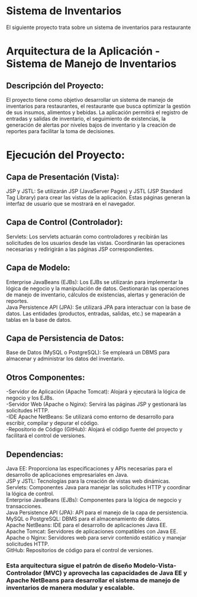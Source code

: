 # Sistema de Inventarios 
El siguiente proyecto trata sobre un sistema de inventarios para restaurante

# Arquitectura de la Aplicación - Sistema de Manejo de Inventarios

  ## Descripción del Proyecto:
El proyecto tiene como objetivo desarrollar un sistema de manejo de inventarios para restaurantes, el restaurante que busca optimizar la gestión de sus insumos, alimentos y bebidas. La aplicación permitirá el registro de entradas y salidas de inventario, el seguimiento de existencias, la generación de alertas por niveles bajos de inventario y la creación de reportes para facilitar la toma de decisiones.

  # Ejecución del Proyecto:
  ## Capa de Presentación (Vista):
JSP y JSTL: Se utilizarán JSP (JavaServer Pages) y JSTL (JSP Standard Tag Library) para crear las vistas de la aplicación. Estas páginas generan la interfaz de usuario que se mostrará en el navegador.

  ## Capa de Control (Controlador):
Servlets: Los servlets actuarán como controladores y recibirán las solicitudes de los usuarios desde las vistas. Coordinarán las operaciones necesarias y redirigirán a las páginas JSP correspondientes.

  ## Capa de Modelo:
Enterprise JavaBeans (EJBs): Los EJBs se utilizarán para implementar la lógica de negocio y la manipulación de datos. Gestionarán las operaciones de manejo de inventario, cálculos de existencias, alertas y generación de reportes.  <br>
Java Persistence API (JPA): Se utilizará JPA para interactuar con la base de datos. Las entidades (productos, entradas, salidas, etc.) se mapearán a tablas en la base de datos. <br>

  ## Capa de Persistencia de Datos:
Base de Datos (MySQL o PostgreSQL): Se empleará un DBMS para almacenar y administrar los datos del inventario.

  ## Otros Componentes:
-Servidor de Aplicación (Apache Tomcat): Alojará y ejecutará la lógica de negocio y los EJBs. <br>
-Servidor Web (Apache o Nginx): Servirá las páginas JSP y gestionará las solicitudes HTTP. <br>
-IDE Apache NetBeans: Se utilizará como entorno de desarrollo para escribir, compilar y depurar el código. <br>
-Repositorio de Código (GitHub): Alojará el código fuente del proyecto y facilitará el control de versiones.

  ## Dependencias:
Java EE: Proporciona las especificaciones y APIs necesarias para el desarrollo de aplicaciones empresariales en Java. <br>
JSP y JSTL: Tecnologías para la creación de vistas web dinámicas.  <br>
Servlets: Componentes Java para manejar las solicitudes HTTP y coordinar la lógica de control.  <br>
Enterprise JavaBeans (EJBs): Componentes para la lógica de negocio y transacciones.  <br>
Java Persistence API (JPA): API para el manejo de la capa de persistencia.  <br>
MySQL o PostgreSQL: DBMS para el almacenamiento de datos.  <br>
Apache NetBeans: IDE para el desarrollo de aplicaciones Java EE.  <br>
Apache Tomcat: Servidores de aplicaciones compatibles con Java EE.  <br>
Apache o Nginx: Servidores web para servir contenido estático y manejar solicitudes HTTP.  <br>
GitHub: Repositorios de código para el control de versiones.  <br>

### Esta arquitectura sigue el patrón de diseño Modelo-Vista-Controlador (MVC) y aprovecha las capacidades de Java EE y Apache NetBeans para desarrollar el sistema de manejo de inventarios de manera modular y escalable.
  
